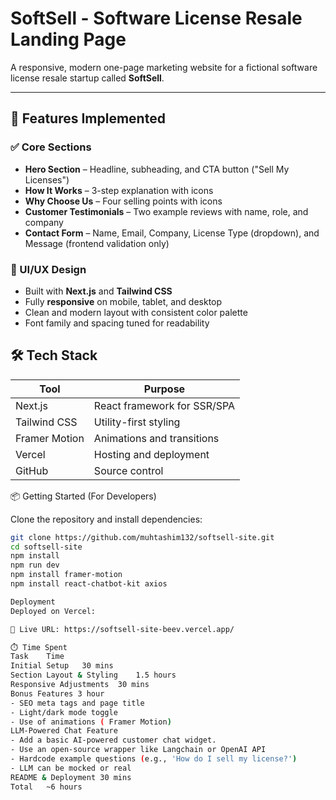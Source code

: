 # SoftSell - Software License Resale Landing Page

A responsive, modern one-page marketing website for a fictional software license resale startup called **SoftSell**.

---

## 🚀 Features Implemented

### ✅ Core Sections
- **Hero Section** – Headline, subheading, and CTA button ("Sell My Licenses")
- **How It Works** – 3-step explanation with icons
- **Why Choose Us** – Four selling points with icons
- **Customer Testimonials** – Two example reviews with name, role, and company
- **Contact Form** – Name, Email, Company, License Type (dropdown), and Message (frontend validation only)

### 🎨 UI/UX Design
- Built with **Next.js** and **Tailwind CSS**
- Fully **responsive** on mobile, tablet, and desktop
- Clean and modern layout with consistent color palette
- Font family and spacing tuned for readability


## 🛠️ Tech Stack

| Tool         | Purpose                     |
|--------------|-----------------------------|
| Next.js      | React framework for SSR/SPA |
| Tailwind CSS | Utility-first styling       |
| Framer Motion| Animations and transitions  |
| Vercel       | Hosting and deployment      |
| GitHub       | Source control              |


 📦 Getting Started (For Developers)

Clone the repository and install dependencies:

```bash
git clone https://github.com/muhtashim132/softsell-site.git
cd softsell-site
npm install
npm run dev
npm install framer-motion
npm install react-chatbot-kit axios

Deployment
Deployed on Vercel:

🔗 Live URL: https://softsell-site-beev.vercel.app/

⏱️ Time Spent
Task	Time
Initial Setup	30 mins
Section Layout & Styling	1.5 hours
Responsive Adjustments	30 mins
Bonus Features 3 hour 
- SEO meta tags and page title	
- Light/dark mode toggle	
- Use of animations ( Framer Motion)
LLM-Powered Chat Feature
- Add a basic AI-powered customer chat widget.	
- Use an open-source wrapper like Langchain or OpenAI API	
- Hardcode example questions (e.g., 'How do I sell my license?')	
- LLM can be mocked or real 	
README & Deployment	30 mins
Total	~6 hours